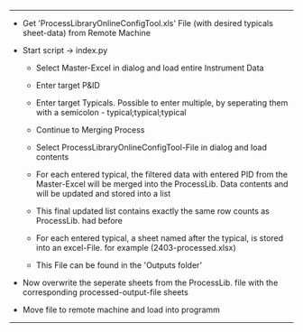 ---------------------------------------------------------------------------------------------------------------------------------------------------------------------------------

* Get 'ProcessLibraryOnlineConfigTool.xls' File
  (with desired typicals sheet-data) from Remote Machine

* Start script -> index.py

  * Select Master-Excel in dialog and load entire Instrument Data
  * Enter target P&ID
  * Enter target Typicals. Possible to enter multiple, by seperating them with a semicolon - typical;typical;typical
  * Continue to Merging Process

  * Select ProcessLibraryOnlineConfigTool-File in dialog and load contents
  * For each entered typical, the filtered data with entered PID from the Master-Excel will be merged into the ProcessLib. Data contents and will be updated and stored into a list
  * This final updated list contains exactly the same row counts as ProcessLib. had before

  * For each entered typical, a sheet named after the typical, is stored into an excel-File. for example (2403-processed.xlsx)
  * This File can be found in the 'Outputs folder'


* Now overwrite the seperate sheets from the ProcessLib. file with the corresponding processed-output-file sheets

* Move file to remote machine and load into programm

---------------------------------------------------------------------------------------------------------------------------------------------------------------------------------
